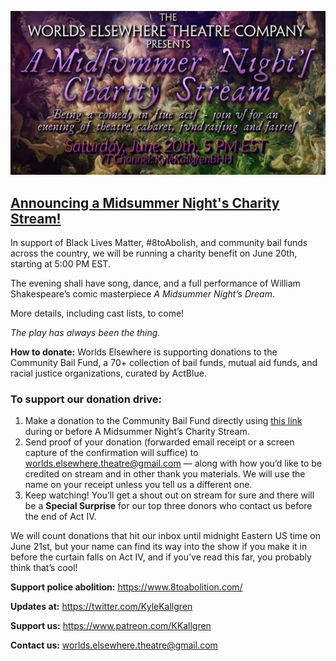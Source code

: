 ![Midsummer Night's Charity Stream banner](/assets/img/midsummer_stream_banner_low-res.jpg)

## [Announcing a Midsummer Night's Charity Stream!](https://www.youtube.com/watch?v=C74iMK8rWeQ)

In support of Black Lives Matter, #8toAbolish, and community bail funds across the country, we will be running a charity benefit on June 20th, starting at 5:00 PM EST.

The evening shall have song, dance, and a full performance of William Shakespeare’s comic masterpiece *A Midsummer Night’s Dream*.

More details, including cast lists, to come!

*The play has always been the thing.*

**How to donate:** Worlds Elsewhere is supporting donations to the Community Bail Fund, a 70+ collection of bail funds, mutual aid funds, and racial justice organizations, curated by ActBlue.

### To support our donation drive:

1. Make a donation to the Community Bail Fund directly using [this link](http://communitybailfunds.com) during or before A Midsummer Night’s Charity Stream.
2. Send proof of your donation (forwarded email receipt or a screen capture of the confirmation will suffice) to <worlds.elsewhere.theatre@gmail.com> — along with how you’d like to be credited on stream and in other thank you materials. We will use the name on your receipt unless you tell us a different one.
3. Keep watching! You’ll get a shout out on stream for sure and there will be a **Special Surprise** for our top three donors who contact us before the end of Act IV.

We will count donations that hit our inbox until midnight Eastern US time on June 21st, but your name can find its way into the show if you make it in before the curtain falls on Act IV, and if you’ve read this far, you probably think that’s cool!

**Support police abolition:** <https://www.8toabolition.com/>

**Updates at:** <https://twitter.com/KyleKallgren>

**Support us:** <https://www.patreon.com/KKallgren>

**Contact us:** <worlds.elsewhere.theatre@gmail.com>
